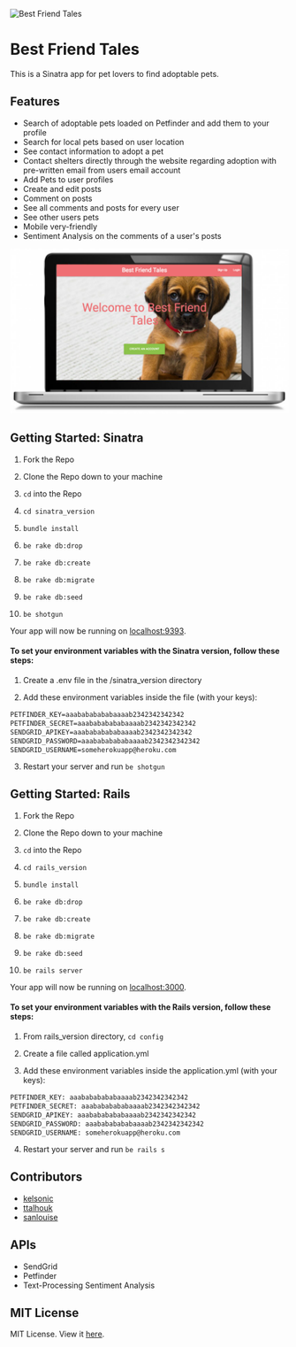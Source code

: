 ![Best Friend Tales](http://www.georgiaspca.org/sites/default/files/images/Paws-for-Consider-icon-v2.jpg)

# Best Friend Tales

This is a Sinatra app for pet lovers to find adoptable pets.

## Features

- Search of adoptable pets loaded on Petfinder and add them to your profile
- Search for local pets based on user location
- See contact information to adopt a pet
- Contact shelters directly through the website regarding adoption with pre-written email from users email account
- Add Pets to user profiles
- Create and edit posts
- Comment on posts
- See all comments and posts for every user
- See other users pets
- Mobile very-friendly
- Sentiment Analysis on the comments of a user's posts

![BFTales example](sinatra_version/public/images/readme-image.jpg)

## Getting Started: Sinatra

1. Fork the Repo

2. Clone the Repo down to your machine

3. ```cd``` into the Repo

4. ```cd sinatra_version```

5. ```bundle install```

6. ```be rake db:drop```

7. ```be rake db:create```

8. ```be rake db:migrate```

9. ```be rake db:seed```

10. ```be shotgun```

Your app will now be running on [localhost:9393](http://localhost:9393).

#### To set your environment variables with the Sinatra version, follow these steps:

1. Create a .env file in the /sinatra_version directory

2. Add these environment variables inside the file (with your keys):

```
PETFINDER_KEY=aaabababababaaaab2342342342342
PETFINDER_SECRET=aaabababababaaaab2342342342342
SENDGRID_APIKEY=aaabababababaaaab2342342342342
SENDGRID_PASSWORD=aaabababababaaaab2342342342342
SENDGRID_USERNAME=someherokuapp@heroku.com
```

3. Restart your server and run ```be shotgun```

## Getting Started: Rails

1. Fork the Repo

2. Clone the Repo down to your machine

3. ```cd``` into the Repo

4. ```cd rails_version```

5. ```bundle install```

6. ```be rake db:drop```

7. ```be rake db:create```

8. ```be rake db:migrate```

9. ```be rake db:seed```

10. ```be rails server```

Your app will now be running on [localhost:3000](http://localhost:3000).

#### To set your environment variables with the Rails version, follow these steps:

1. From rails_version directory, ```cd config```

2. Create a file called application.yml

3. Add these environment variables inside the application.yml (with your keys):

```
PETFINDER_KEY: aaabababababaaaab2342342342342
PETFINDER_SECRET: aaabababababaaaab2342342342342
SENDGRID_APIKEY: aaabababababaaaab2342342342342
SENDGRID_PASSWORD: aaabababababaaaab2342342342342
SENDGRID_USERNAME: someherokuapp@heroku.com
```

4. Restart your server and run ```be rails s```

## Contributors

* [kelsonic](https://github.com/kelsonic)
* [ttalhouk](https://github.com/ttalhouk)
* [sanlouise](https://github.com/sanlouise)

## APIs

* SendGrid
* Petfinder
* Text-Processing Sentiment Analysis

## MIT License

MIT License. View it [here](LICENSE).